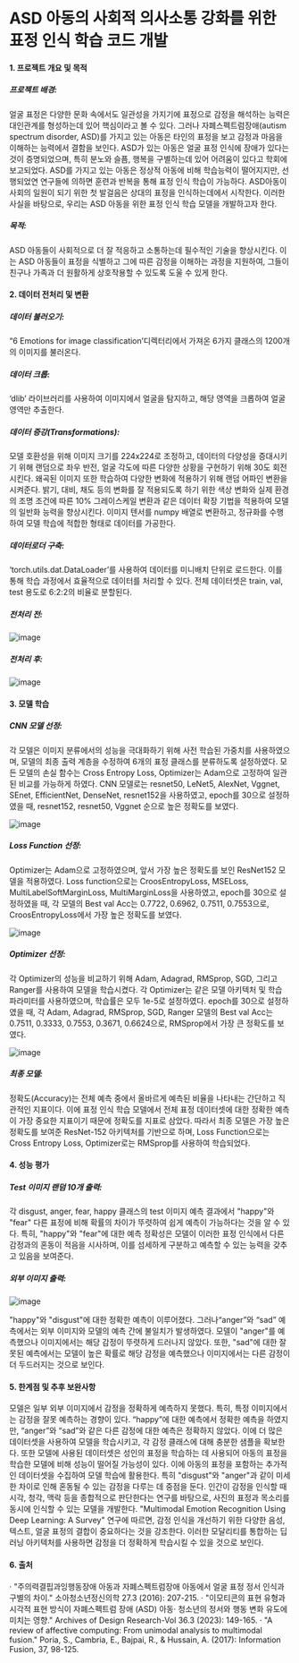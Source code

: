 # **ASD 아동의 사회적 의사소통 강화를 위한 표정 인식 학습 코드 개발**

#### 1. 프로젝트 개요 및 목적

##### 프로젝트 배경: 
얼굴 표정은 다양한 문화 속에서도 일관성을 가지기에 표정으로 감정을 해석하는 능력은 대인관계를 형성하는데 있어 핵심이라고 볼 수 있다. 그러나 자폐스펙트럼장애(autism spectrum disorder, ASD)를 가지고 있는 아동은 타인의 표정을 보고 감정과 마음을 이해하는 능력에서 결함을 보인다. ASD가 있는 아동은 얼굴 표정 인식에 장애가 있다는 것이 증명되었으며, 특히 분노와 슬픔, 행복을 구별하는데 있어 어려움이 있다고 학회에 보고되었다. ASD를 가지고 있는 아동은 정상적 아동에 비해 학습능력이 떨어지지만, 선행되었연 연구들에 의하면 훈련과 반복을 통해 표정 인식 학습이 가능하다. ASD아동이 사회의 일원이 되기 위한 첫 발걸음은 상대의 표정을 인식하는데에서 시작한다. 이러한 사실을 바탕으로, 우리는 ASD 아동을 위한 표정 인식 학습 모델을 개발하고자 한다.

##### 목적: 
ASD 아동들이 사회적으로 더 잘 적응하고 소통하는데 필수적인 기술을 향상시킨다. 이는 ASD 아동들이 표정을 식별하고 그에 따른 감정을 이해하는 과정을 지원하여, 그들이 친구나 가족과 더 원활하게 상호작용할 수 있도록 도울 수 있게 한다.


#### 2. 데이터 전처리 및 변환

##### 데이터 불러오기:
“6 Emotions for image classification’디렉터리에서 가져온 6가지 클래스의 1200개의 이미지를 불러온다.
##### 데이터 크롭:
‘dlib’ 라이브러리를 사용하여 이미지에서 얼굴을 탐지하고, 해당 영역을 크롭하여 얼굴 영역만 추출한다.

##### 데이터 증강(Transformations):
모델 호환성을 위해 이미지 크기를 224x224로 조정하고, 데이터의 다양성을 증대시키기 위해 랜덤으로 좌우 반전, 얼굴 각도에 따른 다양한 상황을 구현하기 위해 30도 회전시킨다. 왜곡된 이미지 또한 학습하여 다양한 변화에 적용하기 위해 랜덤 어파인 변환을 시켜준다. 밝기, 대비, 채도 등의 변화를 잘 적용되도록 하기 위한 색상 변화와 실제 환경의 조명 조건에 따른 10% 그레이스케일 변환과 같은 데이터 확장 기법을 적용하여 모델의 일반화 능력을 향상시킨다. 이미지 텐서를 numpy 배열로 변환하고, 정규화를 수행하여 모델 학습에 적합한 형태로 데이터를 가공한다.

##### 데이터로더 구축:
‘torch.utils.dat.DataLoader’를 사용하여 데이터를 미니배치 단위로 로드한다. 이를 통해 학습 과정에서 효율적으로 데이터를 처리할 수 있다. 전체 데이터셋은 train, val, test 용도로 6:2:2의 비율로 분할된다.		

##### 전처리 전:

![image](https://github.com/user-attachments/assets/77955e1d-5334-4c5b-b612-7140c4123214)

##### 전처리 후:

![image](https://github.com/user-attachments/assets/71f71b84-1b6b-4288-bf8f-0d4e1be351f0)

#### 3. 모델 학습

##### CNN 모델 선정:
각 모델은 이미지 분류에서의 성능을 극대화하기 위해 사전 학습된 가중치를 사용하였으며, 모델의 최종 출력 계층을 수정하여 6개의 표정 클래스를 분류하도록 설정하였다. 모든 모델의 손실 함수는 Cross Entropy Loss, Optimizer는 Adam으로 고정하여 일관된 비교를 가능하게 하였다.
CNN 모델로는 resnet50, LeNet5, AlexNet, Vggnet, SEnet, EfficientNet, DenseNet, resnet152을 사용하였고, epoch를 30으로 설정하였을 때, resnet152, resnet50, Vggnet 순으로 높은 정확도를 보였다.

![image](https://github.com/user-attachments/assets/8e690fb8-7e3f-4231-aacd-d1fa5269e565)

##### Loss Function 선정:
Optimizer는 Adam으로 고정하였으며, 앞서 가장 높은 정확도를 보인 ResNet152 모델을 적용하였다.
Loss function으로는 CroosEntropyLoss, MSELoss, MultiLabelSoftMarginLoss, MultiMarginLoss을 사용하였고, epoch를 30으로 설정하였을 때, 각 모델의 Best val Acc는 0.7722, 0.6962, 0.7511, 0.7553으로, CroosEntropyLoss에서 가장 높은 정확도를 보였다.

![image](https://github.com/user-attachments/assets/5bd9aa84-4bfd-40ac-8ac8-d9f98a8bcd85)

##### Optimizer 선정:
각 Optimizer의 성능을 비교하기 위해 Adam, Adagrad, RMSprop, SGD, 그리고 Ranger를 사용하여 모델을 학습시켰다. 각 Optimizer는 같은 모델 아키텍처 및 학습 파라미터를 사용하였으며, 학습률은 모두 1e-5로 설정하였다.
epoch를 30으로 설정하였을 때, 각 Adam, Adagrad, RMSprop, SGD, Ranger 모델의 Best val Acc는 0.7511, 0.3333, 0.7553, 0.3671, 0.6624으로, RMSprop에서 가장 큰 정확도를 보였다.

![image](https://github.com/user-attachments/assets/99b6aef9-5703-4b57-af03-5f17e129957b)

##### 최종 모델:
정확도(Accuracy)는 전체 예측 중에서 올바르게 예측된 비율을 나타내는 간단하고 직관적인 지표이다. 이에 표정 인식 학습 모델에서 전체 표정 데이터셋에 대한 정확한 예측이 가장 중요한 지표이기 때문에  정확도를 지표로 삼았다.
따라서 최종 모델은 가장 높은 정확도를 보여준 ResNet-152 아키텍처를 기반으로 하며, Loss Function으로는 Cross Entropy Loss, Optimizer로는 RMSprop를 사용하여 학습되었다. 



#### 4. 성능 평가

##### Test 이미지 랜덤 10개 출력:
각 disgust, anger, fear, happy 클래스의 test 이미지 예측 결과에서 "happy"와 "fear" 다른 표정에 비해 확률의 차이가 뚜렷하여 쉽게 예측이 가능하다는 것을 알 수 있다. 특히, "happy"와 "fear"에 대한 예측 정확성은 모델이 이러한 표정 인식에서 다른 감정과의 혼동이 적음을 시사하며, 이를 섬세하게 구분하고 예측할 수 있는 능력을 갖추고 있음을 보여준다.

##### 외부 이미지 출력:

![image](https://github.com/user-attachments/assets/fffee732-2eb5-475c-9a4e-3f8d4ca1f2a0)

"happy"와 "disgust"에 대한 정확한 예측이 이루어졌다. 그러나“anger”와 “sad” 예측에서는 외부 이미지와 모델의 예측 간에 불일치가 발생하였다. 모델이 "anger"를 예측했으나 이미지에서는 해당 감정이 뚜렷하게 드러나지 않았다. 또한, "sad"에 대한 잘못된 예측에서는 모델이 높은 확률로 해당 감정을 예측했으나 이미지에서는 다른 감정이 더 두드러지는 것으로 보인다.

#### 5. 한계점 및 추후 보완사항

모델은 일부 외부 이미지에서 감정을 정확하게 예측하지 못했다. 특히, 특정 이미지에서는 감정을 잘못 예측하는 경향이 있다. “happy”에 대한 예측에서 정확한 예측을 하였지만, “anger”와 “sad”와 같은 다른 감정에 대한 예측은 정확하지 않았다.
이에 더 많은 데이터셋을 사용하여 모델을 학습시키고, 각 감정 클래스에 대해 충분한 샘플을 확보한다. 또한 모델에 사용된 데이터셋은 성인의 표정을 학습하는 데 사용되어 아동의 표정을 학습한 모델에 비해 성능이 떨어질 가능성이 있다. 이에 아동의 표정을 포함하는 추가적인 데이터셋을 수집하여 모델 학습에 활용한다. 
특히 "disgust"와 "anger"과 같이 미세한 차이로 인해 혼동될 수 있는 감정을 다루는 데 중점을 둔다. 인간이 감정을 인식할 때 시각, 청각, 맥락 등을 종합적으로 판단한다는 연구를 바탕으로, 사진의 표정과 목소리를 동시에 인식할 수 있는 모델을 개발한다. "Multimodal Emotion Recognition Using Deep Learning: A Survey" 연구에 따르면, 감정 인식을 개선하기 위한 다양한 음성, 텍스트, 얼굴 표정의 결합이 중요하다는 것을 강조한다. 이러한 모달리티를 통합하는 딥러닝 아키텍처를 사용하면 감정을 더 정확하게 학습시킬 수 있을 것으로 보인다.

#### 6. 출처

· "주의력결핍과잉행동장애 아동과 자폐스펙트럼장애 아동에서 얼굴 표정 정서 인식과 구별의 차이." 소아청소년정신의학 27.3 (2016): 207-215.
· "이모티콘의 표현 유형과 시각적 표현 방식이 자폐스펙트럼 장애 (ASD) 아동· 청소년의 정서와 행동 변화 유도에 미치는 영향." Archives of Design Research-Vol 36.3 (2023): 149-165.
· "A review of affective computing: From unimodal analysis to multimodal fusion." Poria, S., Cambria, E., Bajpai, R., & Hussain, A. (2017): Information Fusion, 37, 98-125.
